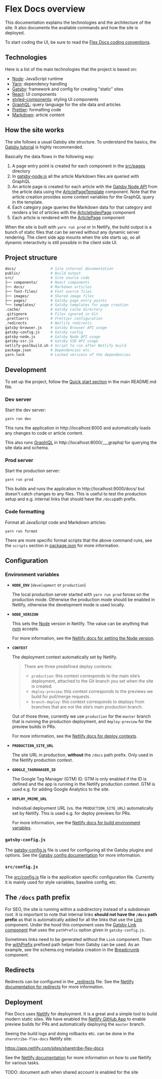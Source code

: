 # Flex Docs overview

This documentation explains the technologies and the architecture of the site.
It also documents the available commands and how the site is deployed.

To start coding the UI, be sure to read the
[Flex Docs coding conventions](./coding-conventions.md).

## Technologies

Here is a list of the main technologies that the project is based on:

- [Node](https://nodejs.org/): JavaScript runtime
- [Yarn](https://yarnpkg.com/): dependency handling
- [Gatsby](https://www.gatsbyjs.org/): framework and config for creating
  "static" sites
- [React](https://reactjs.org): UI components
- [styled-components](https://www.styled-components.com/): styling UI components
- [GraphQL](https://graphql.org/): query language for the site data and articles
- [Prettier](https://prettier.io/): formatting code
- [Markdown](https://en.wikipedia.org/wiki/Markdown): article content

## How the site works

The site follows a usual Gatsby site structure. To understand the basics, the
[Gatsby tutorial](https://www.gatsbyjs.org/tutorial/) is highly recommended.

Basically the data flows in the following way:

1. A page entry point is created for each component in the
   [src/pages](../src/pages) directory
1. In [gatsby-node.js](../gatsby-node.js) all the article Markdown files are
   queried with GraphQL
1. An article page is created for each article with the
   [Gatsby Node API](https://www.gatsbyjs.org/docs/node-apis/) from the article
   data using the [ArticlePageTemplate](../src/templates/ArticlePageTemplate.js)
   component. Note that the article creation provides some context variables for
   the GraphQL query in the template.
1. Each category page queries the Markdown data for that category and renders a
   list of articles with the
   [ArticleIndexPage](../src/components/ArticleIndexPage/ArticleIndexPage.js)
   component
1. Each article is rendered with the
   [ArticlePage](../src/components/ArticlePage/ArticlePage.js) component

When the site is built with `yarn run prod` or in Netlify, the build output is a
bunch of static files that can be served without any dynamic server rendering.
The client side app mounts when the site starts up, so all dynamic interactivity
is still possible in the client side UI.

## Project structure

```sh
docs/                # Site internal documentation
public/              # Build output
src/                 # Site source code
├── components/      # React components
├── docs/            # Markdown articles
├── font-files/      # Font source files
├── images/          # Shared image files
├── pages/           # Gatsby page entry points
└── templates/       # Gatsby templates for page creation
.cache/              # Gatsby cache directory
.gitignore           # Files ignored in Git
.prettierrc          # Prettier configuration
_redirects           # Netlify redirects
gatsby-browser.js    # Gatsby Browser API usage
gatsby-config.js     # Gatsby config
gatsby-node.js       # Gatsby Node API usage
gatsby-ssr.js        # Gatsby SSR API usage
netlify-postbuild.sh # Script to run after Netlify build
package.json         # Dependencies etc.
yarn.lock            # Locked versions of the dependencies
```

## Development

To set up the project, follow the
[Quick start section](../README.md#quick-start) in the main README.md file.

### Dev server

Start the dev server:

    yarn run dev

This runs the application in http://localhost:8000 and automatically loads any
changes to code or article content.

This also runs [GraphiQL](https://github.com/graphql/graphiql) in
http://localhost:8000/___graphql for querying the site data and schema.

### Prod server

Start the production server:

    yarn run prod

This builds and runs the application in http://localhost:9000/docs/ but doesn't
catch changes to any files. This is useful to test the production setup and e.g.
internal links that should have the `/docs`path prefix.

### Code formatting

Format all JavaScript code and Markdown articles:

    yarn run format

There are more specific format scripts that the above command runs, see the
`scripts` section in [package.json](../package.json) for more information.

## Configuration

### Environment variables

- **`NODE_ENV`** (`development` or `production`)

  The local production server started with `yarn run prod` forces on the
  production mode. Otherwise the production mode should be enabled in Netlify,
  otherwise the development mode is used locally.

- **`NODE_VERSION`**

  This sets the [Node](https://nodejs.org/) version in Netlify. The value can be
  anything that [nvm](https://github.com/creationix/nvm) accepts.

  For more information, see the
  [Netlify docs for setting the Node version](https://www.netlify.com/docs/continuous-deployment/#set-node-ruby-or-python-version).

- **`CONTEXT`**

  The deployment context automatically set by Netlify.

  > There are three predefined deploy contexts:
  >
  > - `production`: this context corresponds to the main site’s deployment,
  >   attached to the Git branch you set when the site is created.
  > - `deploy-preview`: this context corresponds to the previews we build for
  >   pull/merge requests.
  > - `branch-deploy`: this context corresponds to deploys from branches that
  >   are not the site’s main production branch.

  Out of those three, currently we use `production` for the `master` branch that
  is running the production deployment, and `deploy-preview` for the preview
  builds in PRs.

  For more information, see the
  [Netlify docs for deploy contexts](https://www.netlify.com/docs/continuous-deployment/#deploy-contexts).

- **`PRODUCTION_SITE_URL`**

  The site URL in production, **without** the `/docs` path prefix. Only used in
  the Netlify production context.

- **`GOOGLE_TAGMANAGER_ID`**

  The Google Tag Manager (GTM) ID. GTM is only enabled if the ID is defined and
  the app is running in the Netlify production context. GTM is used e.g. for
  adding Google Analytics to the site.

- **`DEPLOY_PRIME_URL`**

  Individual deployment URL (vs. the `PRODUCTION_SITE_URL`) automatically set by
  Netlify. This is used e.g. for deploy previews for PRs.

  For more information, see the
  [Netlify docs for build environment variables](https://www.netlify.com/docs/continuous-deployment/#build-environment-variables).

### `gatsby-config.js`

The [gatsby-config.js](../gatsby-config.js) file is used for configuring all the
Gatsby plugins and options. See the
[Gatsby config documentation](https://www.gatsbyjs.org/docs/gatsby-config/) for
more information.

### `src/config.js`

The [src/config.js](../src/config.js) file is the application specific
configuration file. Currently it is mainly used for style variables, baseline
config, etc.

## The `/docs` path prefix

For SEO, the site is running within a subdirectory instead of a subdomain root.
It is important to note that internal links **should not have the `/docs` path
prefix** as that is automatically added for all the links that use the
[Link](../src/components/Link.js) component. Under the hood this component uses
the [Gatsby Link component](https://www.gatsbyjs.org/docs/gatsby-link/) that
uses the `pathPrefix` option given in `gatsby-config.js`.

Sometimes links need to be generated without the `Link` component. Then the
[withPrefix](https://www.gatsbyjs.org/docs/gatsby-link/#prefixed-paths-helper)
prefixed path helper from Gatsby can be used. As an example, see the schema.org
metadata creation in the [Breadcrumb](../src/components/Breadcrumb.js)
component.

## Redirects

Redirects can be configured in the [\_redirects](../_redirects) file. See the
[Netlify documentation for redirects](https://www.netlify.com/docs/redirects/)
for more information.

## Deployment

Flex Docs uses [Netlify](https://www.netlify.com/) for deployment. It is a great
and a simple tool to build modern static sites. We have enabled the
[Netlify GitHub App](https://www.netlify.com/docs/github-permissions/) to enable
preview builds for PRs and automatically deploying the `master` branch.

Seeing the build logs and doing rollbacks etc. can be done in the
`sharetribe-flex-docs` Netlify site:

https://app.netlify.com/sites/sharetribe-flex-docs

See the [Netlify documentation](https://www.netlify.com/docs/) for more
information on how to use Netlify for various tasks.

TODO: document auth when shared account is enabled for the site
